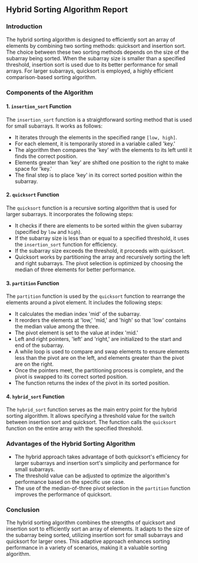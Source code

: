 ## Hybrid Sorting Algorithm Report

### Introduction
The hybrid sorting algorithm is designed to efficiently sort an array of elements by combining two sorting methods: quicksort and insertion sort. The choice between these two sorting methods depends on the size of the subarray being sorted. When the subarray size is smaller than a specified threshold, insertion sort is used due to its better performance for small arrays. For larger subarrays, quicksort is employed, a highly efficient comparison-based sorting algorithm.

### Components of the Algorithm

#### 1. `insertion_sort` Function
The `insertion_sort` function is a straightforward sorting method that is used for small subarrays. It works as follows:
- It iterates through the elements in the specified range `[low, high]`.
- For each element, it is temporarily stored in a variable called 'key.'
- The algorithm then compares the 'key' with the elements to its left until it finds the correct position.
- Elements greater than 'key' are shifted one position to the right to make space for 'key.'
- The final step is to place 'key' in its correct sorted position within the subarray.

#### 2. `quicksort` Function
The `quicksort` function is a recursive sorting algorithm that is used for larger subarrays. It incorporates the following steps:
- It checks if there are elements to be sorted within the given subarray (specified by `low` and `high`).
- If the subarray size is less than or equal to a specified threshold, it uses the `insertion_sort` function for efficiency.
- If the subarray size exceeds the threshold, it proceeds with quicksort.
- Quicksort works by partitioning the array and recursively sorting the left and right subarrays. The pivot selection is optimized by choosing the median of three elements for better performance.

#### 3. `partition` Function
The `partition` function is used by the `quicksort` function to rearrange the elements around a pivot element. It includes the following steps:
- It calculates the median index 'mid' of the subarray.
- It reorders the elements at 'low,' 'mid,' and 'high' so that 'low' contains the median value among the three.
- The pivot element is set to the value at index 'mid.'
- Left and right pointers, 'left' and 'right,' are initialized to the start and end of the subarray.
- A while loop is used to compare and swap elements to ensure elements less than the pivot are on the left, and elements greater than the pivot are on the right.
- Once the pointers meet, the partitioning process is complete, and the pivot is swapped to its correct sorted position.
- The function returns the index of the pivot in its sorted position.

#### 4. `hybrid_sort` Function
The `hybrid_sort` function serves as the main entry point for the hybrid sorting algorithm. It allows specifying a threshold value for the switch between insertion sort and quicksort. The function calls the `quicksort` function on the entire array with the specified threshold.

### Advantages of the Hybrid Sorting Algorithm
- The hybrid approach takes advantage of both quicksort's efficiency for larger subarrays and insertion sort's simplicity and performance for small subarrays.
- The threshold value can be adjusted to optimize the algorithm's performance based on the specific use case.
- The use of the median-of-three pivot selection in the `partition` function improves the performance of quicksort.

### Conclusion
The hybrid sorting algorithm combines the strengths of quicksort and insertion sort to efficiently sort an array of elements. It adapts to the size of the subarray being sorted, utilizing insertion sort for small subarrays and quicksort for larger ones. This adaptive approach enhances sorting performance in a variety of scenarios, making it a valuable sorting algorithm.
